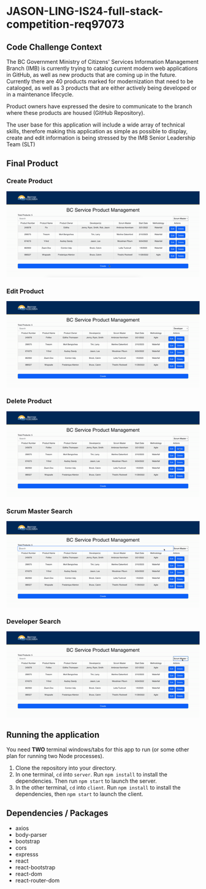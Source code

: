 # JASON-LING-IS24-full-stack-competition-req97073

## Code Challenge Context
The BC Government Ministry of Citizens' Services Information Management Branch (IMB) is currently trying to catalog current modern web applications in GitHub, as well as new products that are coming up in the future. Currently there are 40 products marked for modernization that need to be cataloged, as well as 3 products that are either actively being developed or in a maintenance lifecycle.

Product owners have expressed the desire to communicate to the branch where these products are housed (GitHub Repository).

The user base for this application will include a wide array of technical skills, therefore making this application as simple as possible to display, create and edit information is being stressed by the IMB Senior Leadership Team (SLT)

## Final Product 

### Create Product
![Create](https://github.com/LingJason/JASON-LING-IS24-full-stack-competition-req97073/blob/main/docs/create.gif)

### Edit Product
![Edit](https://github.com/LingJason/JASON-LING-IS24-full-stack-competition-req97073/blob/main/docs/edit.gif)

### Delete Product
![Delete](https://github.com/LingJason/JASON-LING-IS24-full-stack-competition-req97073/blob/main/docs/delete.gif)

### Scrum Master Search
![ScrumMaster](https://github.com/LingJason/JASON-LING-IS24-full-stack-competition-req97073/blob/main/docs/scrum_master.gif)

### Developer Search
![Developer](https://github.com/LingJason/JASON-LING-IS24-full-stack-competition-req97073/blob/main/docs/developer.gif)


## Running the application

You need **TWO** terminal windows/tabs for this app to run (or some other plan for running two Node processes).

1. Clone the repository into your directory.
2. In one terminal, `cd` into `server`. Run `npm install` to install the dependencies. Then run `npm start` to launch the server.
3. In the other terminal, `cd` into `client`. Run `npm install` to install the dependencies, then `npm start` to launch the client.

## Dependencies / Packages
- axios
- body-parser
- bootstrap
- cors
- expresss
- react
- react-bootstrap
- react-dom
- react-router-dom